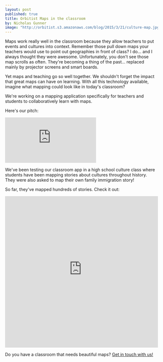 ```yaml
---
layout: post
published: true
title: Orbitist Maps in the classroom
by: Nicholas Gunner
image: "http://orbitist.s3.amazonaws.com/blog/2015/3/21/culture-map.jpg"
---
```

Maps work really well in the classroom because they allow teachers to put events and cultures into context. Remember those pull down maps your teachers would use to point out geographies in front of class? I do... and I always thought they were awesome. Unfortunately, you don't see those map scrolls as often. They're becoming a thing of the past... replaced mainly by projector screens and smart boards. 

Yet maps and teaching go so well together. We shouldn't forget the impact that great maps can have on learning. With all this technology available, imagine what mapping could look like in today's classroom?

We're working on a mapping application specifically for teachers and students to collaboratively learn with maps.

Here's our pitch:

<div class="fitvid">
<iframe src="https://www.youtube.com/embed/Ey3WkHyd87g" frameborder="0" allowfullscreen></iframe>
</div>

We've been testing our classroom app in a high school culture class where students have been mapping stories about cultures throughout history. They were also asked to map their own family immigration story!

So far, they've mapped hundreds of stories. Check it out:

<iframe width="100%" height="500px" src="http://live-culture.gotpantheon.com" frameborder="0" allowfullscreen></iframe>

Do you have a classroom that needs beautiful maps? [Get in touch with us!](mailto:support@orbitist.com)
